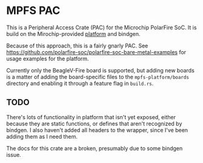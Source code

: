 # MPFS PAC

This is a Peripheral Access Crate (PAC) for the Microchip PolarFire SoC. It is build on the Mirochip-provided [platform](https://github.com/polarfire-soc/platform) and bindgen.

Because of this approach, this is a fairly gnarly PAC. See https://github.com/polarfire-soc/polarfire-soc-bare-metal-examples for usage examples for the platform.

Currently only the BeagleV-Fire board is supported, but adding new boards is a matter of adding the board-specific files to the `mpfs-platform/boards` directory and enabling it through a feature flag in `build.rs`.

## TODO
There's lots of functionality in platform that isn't yet exposed, either because they are static functions, or defines that aren't recognized by bindgen. I also haven't added all headers to the wrapper, since I've been adding them as I need them.

The docs for this crate are a broken, presumably due to some bindgen issue.
